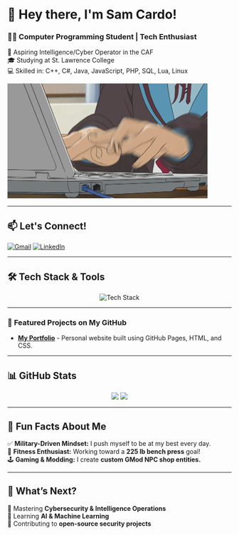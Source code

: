 # 👋 Hey there, I'm Sam Cardo!  
### 👨‍💻 Computer Programming Student | Tech Enthusiast  
🚀 Aspiring Intelligence/Cyber Operator in the CAF  
🎓 Studying at St. Lawrence College  
💻 Skilled in:  C++, C#, Java, JavaScript, PHP, SQL, Lua, Linux  

![Coding GIF](https://github.com/deadender83/Home-Page/blob/main/coding.gif)

---

## 📫 **Let's Connect!**  
[![Gmail](https://img.shields.io/badge/Gmail-%20sam.cardo24%40gmail.com-D14836?logo=gmail&logoColor=white)](mailto:sam.cardo24@gmail.com)
[![LinkedIn](https://img.shields.io/badge/LinkedIn-Profile-blue?logo=linkedin&logoColor=white)](https://www.linkedin.com/in/sam-cardo-82a71b279/)  

---

## 🛠 **Tech Stack & Tools**  
<p align="center">  
  <img src="https://skillicons.dev/icons?i=cpp,cs,java,javascript,php,mysql,lua,linux" alt="Tech Stack" width="500"/>  
</p>

---
### 🌟 **Featured Projects on My GitHub**
- **[My Portfolio](https://github.com/deadender83/portfolio)** - Personal website built using GitHub Pages, HTML, and CSS.

---

## 📊 **GitHub Stats**  
<p align="center">  
  <img src="https://github-readme-stats.vercel.app/api?username=deadender83&show_icons=true&theme=tokyonight&hide_border=true" width="48%" />  
  <img src="https://github-readme-streak-stats.herokuapp.com/?user=deadender83&theme=tokyonight&hide_border=true" width="48%" />  
</p>

---

## 🎯 **Fun Facts About Me**  
✅ **Military-Driven Mindset:** I push myself to be at my best every day.  
💪 **Fitness Enthusiast:** Working toward a **225 lb bench press** goal!  
🕹 **Gaming & Modding:** I create **custom GMod NPC shop entities.**

---

## 🚀 **What’s Next?**  
🔹 Mastering **Cybersecurity & Intelligence Operations**  
🔹 Learning **AI & Machine Learning**  
🔹 Contributing to **open-source security projects**
